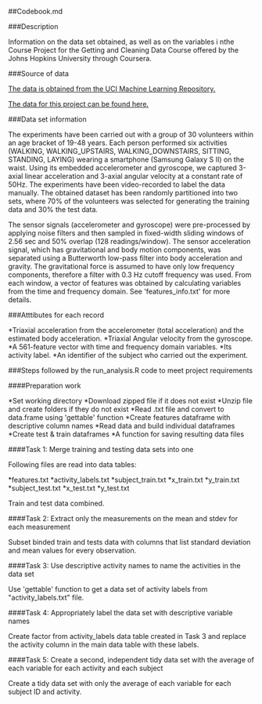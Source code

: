 ##Codebook.md

###Description

Information on the data set obtained, as well as on the variables i nthe Course Project for the Getting and Cleaning Data Course offered by the Johns Hopkins University through Coursera.

###Source of data

[The data is obtained from the UCI Machine Learning Repository.](http://archive.ics.uci.edu/ml/datasets/Human+Activity+Recognition+Using+Smartphones)

[The data for this project can be found here.](https://d396qusza40orc.cloudfront.net/getdata%2Fprojectfiles%2FUCI%20HAR%20Dataset.zip)

###Data set information

The experiments have been carried out with a group of 30 volunteers within an age bracket of 19-48 years. Each person performed six activities (WALKING, WALKING_UPSTAIRS, WALKING_DOWNSTAIRS, SITTING, STANDING, LAYING) wearing a smartphone (Samsung Galaxy S II) on the waist. Using its embedded accelerometer and gyroscope, we captured 3-axial linear acceleration and 3-axial angular velocity at a constant rate of 50Hz. The experiments have been video-recorded to label the data manually. The obtained dataset has been randomly partitioned into two sets, where 70% of the volunteers was selected for generating the training data and 30% the test data. 

The sensor signals (accelerometer and gyroscope) were pre-processed by applying noise filters and then sampled in fixed-width sliding windows of 2.56 sec and 50% overlap (128 readings/window). The sensor acceleration signal, which has gravitational and body motion components, was separated using a Butterworth low-pass filter into body acceleration and gravity. The gravitational force is assumed to have only low frequency components, therefore a filter with 0.3 Hz cutoff frequency was used. From each window, a vector of features was obtained by calculating variables from the time and frequency domain. See 'features_info.txt' for more details.

###Atttibutes for each record

*Triaxial acceleration from the accelerometer (total acceleration) and the estimated body acceleration.
*Triaxial Angular velocity from the gyroscope. 
*A 561-feature vector with time and frequency domain variables. 
*Its activity label.
*An identifier of the subject who carried out the experiment.

###Steps followed by the run_analysis.R code to meet project requirements

####Preparation work

*Set working directory
*Download zipped file if it does not exist
*Unzip file and create folders if they do not exist
*Read .txt file and convert to data.frame using 'gettable' function
*Create features dataframe with descriptive column names
*Read data and build individual dataframes
*Create test & train dataframes
*A function for saving resulting data files


####Task 1: Merge training and testing data sets into one

Following files are read into data tables:

*features.txt
*activity_labels.txt
*subject_train.txt
*x_train.txt
*y_train.txt
*subject_test.txt
*x_test.txt
*y_test.txt

Train and test data combined.

####Task 2: Extract only the measurements on the mean and stdev for each measurement

Subset binded train and tests data with columns that list standard deviation and mean values for every observation.

####Task 3: Use descriptive activity names to name the activities in the data set

Use 'gettable' function to get a data set of activity labels from "activity_labels.txt" file.

####Task 4: Appropriately label the data set with descriptive variable names

Create factor from activity_labels data table created in Task 3 and replace the activity column in the main data table with these labels.

####Task 5: Create a second, independent tidy data set with the average of each variable for each activity and each subject

Create a tidy data set with only the average of each variable for each subject ID and activity.